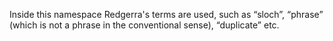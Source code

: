 Inside this namespace Redgerra's terms are used, such as “sloch”, “phrase” (which is not a phrase in the conventional sense), “duplicate” etc.
